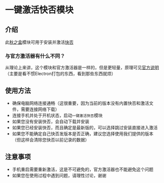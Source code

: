 ﻿# 一键激活快否模块

## 介绍

此[秋之盒](https://www.atmb.top)模块可用于安装并激活[快否](https://github.com/Septillion/KFMark)

### 与官方激活器有什么不同？

从理论上来讲，这个模块和官方激活器是一样的，但是更轻量，原理可见[官方说明](https://github.com/Septillion/KFMARK)（主要是看不惯Electron打包的东西，看到那些东西就烦）

## 使用方法

- 确保电脑网络连接通畅（这很重要，因为当前的版本没有内置快否和激活文件，需要连接网络下载）
- 连接手机并处于开机状态，启动`一键激活快否`模块
- 如果您没有安装快否，会自动下载并安装
- 如果您已经安装快否，而且确定是最新版的，可以选择跳过安装直接进入激活
- 如果您不能确定自己快否发版本是否正确，建议您选择使用我们提供的版本（但这样会清除您快否以前记录的数据）


## 注意事项

- 手机重启需要重新激活，这是不可避免的，官方激活器也不能避免这个问题
- 如果您在使用过程中遇到问题，请理性讨论，谢谢